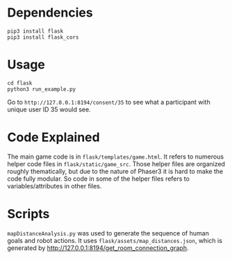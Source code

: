 # Dependencies
```
pip3 install flask
pip3 install flask_cors
```

# Usage
```
cd flask
python3 run_example.py
```

Go to `http://127.0.0.1:8194/consent/35` to see what a participant with unique user ID 35 would see.

# Code Explained

The main game code is in `flask/templates/game.html`. It refers to numerous helper code files in `flask/static/game_src`. Those helper files are organized roughly thematically, but due to the nature of Phaser3 it is hard to make the code fully modular. So code in some of the helper files refers to variables/attributes in other files.

# Scripts

`mapDistanceAnalysis.py` was used to generate the sequence of human goals and robot actions. It uses `flask/assets/map_distances.json`, which is generated by http://127.0.0.1:8194/get_room_connection_graph.
